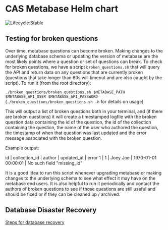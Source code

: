# CAS Metabase Helm chart

![Lifecycle:Stable](https://img.shields.io/badge/Lifecycle-Stable-97ca00)

## Testing for broken questions

Over time, metabase questions can become broken. Making changes to the underlying database schema or updating the version of metabase are the most likely points where a question or set of questions can break. To check for broken questions, we have a script `broken_questions.sh` that will query the API and return data on any questions that are currently broken (questions that take longer than 60s will timeout and are also caught by the script).
To run it (from the root directory):

`./broken_questions/broken_questions.sh $METABASE_PATH $METABASE_API_USER $METABASE_API_PASSWORD`
(`./broken_questions/broken_questions.sh -h` for details on usage)

This will output a list of broken questions both in your terminal, and (if there are broken questions) it will create a timestamped logfile with the broken question data containing the id of the question, the id of the collection containing the question, the name of the user who authored the question, the timestamp of when that question was last updated and the error message associated with the broken question.

Example output:

id | collection_id |   author   |    updated_at       |         error
1  |       1       |  Joey Joe  | 1970-01-01 00:00:01 | No such field "missing_id"

It is a good idea to run this script whenever upgrading metabase or making changes to the underlying schema to see what effect it may have on the metabase end users. It is also helpful to run it periodically and contact the authors of broken questions to see if those questions are still useful and should be fixed or if they can be cleaned up / archived.

## Database Disaster Recovery
[Steps for database recovery](https://github.com/bcgov/cas-postgres#point-in-time-recovery)
